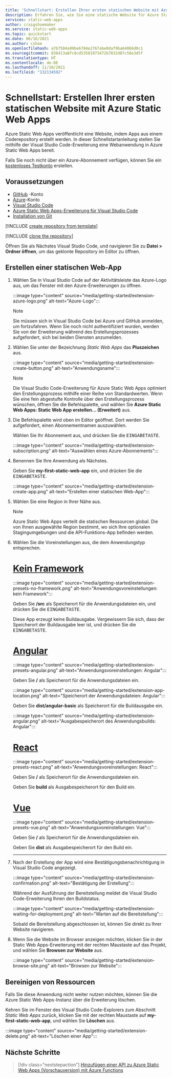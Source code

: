 ```yaml
---
title: 'Schnellstart: Erstellen Ihrer ersten statischen Website mit Azure Static Web Apps'
description: Erfahren Sie, wie Sie eine statische Website für Azure Static Web Apps bereitstellen.
services: static-web-apps
author: craigshoemaker
ms.service: static-web-apps
ms.topic: quickstart
ms.date: 06/16/2021
ms.author: cshoe
ms.openlocfilehash: a7b7504a99be6784e2767abe0daf9ba64066d0c1
ms.sourcegitcommit: 838413a8fc8cd53581973472b7832d87c58e3d5f
ms.translationtype: HT
ms.contentlocale: de-DE
ms.lasthandoff: 11/10/2021
ms.locfileid: "132134592"
---
```

# <a name="quickstart-building-your-first-static-site-with-azure-static-web-apps"></a>Schnellstart: Erstellen Ihrer ersten statischen Website mit Azure Static Web Apps

Azure Static Web Apps veröffentlicht eine Website, indem Apps aus einem Coderepository erstellt werden. In dieser Schnellstartanleitung stellen Sie mithilfe der Visual Studio Code-Erweiterung eine Webanwendung in Azure Static Web Apps bereit.

Falls Sie noch nicht über ein Azure-Abonnement verfügen, können Sie ein [kostenloses Testkonto](https://azure.microsoft.com/free) erstellen.

## <a name="prerequisites"></a>Voraussetzungen

- [GitHub](https://github.com) -Konto
- [Azure](https://portal.azure.com)-Konto
- [Visual Studio Code](https://code.visualstudio.com)
- [Azure Static Web Apps-Erweiterung für Visual Studio Code](https://marketplace.visualstudio.com/items?itemName=ms-azuretools.vscode-azurestaticwebapps)
- [Installation von Git](https://www.git-scm.com/downloads)

[!INCLUDE [create repository from template](../../includes/static-web-apps-get-started-create-repo.md)]

[!INCLUDE [clone the repository](../../includes/static-web-apps-get-started-clone-repo.md)]

Öffnen Sie als Nächstes Visual Studio Code, und navigieren Sie zu **Datei > Ordner öffnen**, um das geklonte Repository im Editor zu öffnen.

## <a name="create-a-static-web-app"></a>Erstellen einer statischen Web-App

1. Wählen Sie in Visual Studio Code auf der Aktivitätsleiste das Azure-Logo aus, um das Fenster mit den Azure-Erweiterungen zu öffnen.

    :::image type="content" source="media/getting-started/extension-azure-logo.png" alt-text="Azure-Logo":::

    > [!NOTE]
    > Sie müssen sich in Visual Studio Code bei Azure und GitHub anmelden, um fortzufahren. Wenn Sie noch nicht authentifiziert wurden, werden Sie von der Erweiterung während des Erstellungsprozesses aufgefordert, sich bei beiden Diensten anzumelden.

1. Wählen Sie unter der Bezeichnung _Static Web Apps_ das **Pluszeichen** aus.

    :::image type="content" source="media/getting-started/extension-create-button.png" alt-text="Anwendungsname":::
    
    > [!NOTE]
    > Die Visual Studio Code-Erweiterung für Azure Static Web Apps optimiert den Erstellungsprozess mithilfe einer Reihe von Standardwerten. Wenn Sie eine fein abgestufte Kontrolle über den Erstellungsprozess wünschen, öffnen Sie die Befehlspalette, und wählen Sie **Azure Static Web Apps: Static Web App erstellen... (Erweitert)** aus.

1. Die Befehlspalette wird oben im Editor geöffnet. Dort werden Sie aufgefordert, einen Abonnementnamen auszuwählen.

    Wählen Sie Ihr Abonnement aus, und drücken Sie die <kbd>EINGABETASTE</kbd>.

    :::image type="content" source="media/getting-started/extension-subscription.png" alt-text="Auswählen eines Azure-Abonnements":::

1. Benennen Sie Ihre Anwendung als Nächstes.

    Geben Sie **my-first-static-web-app** ein, und drücken Sie die <kbd>EINGABETASTE</kbd>.

    :::image type="content" source="media/getting-started/extension-create-app.png" alt-text="Erstellen einer statischen Web-App":::

1. Wählen Sie eine Region in Ihrer Nähe aus.

    > [!NOTE]
    > Azure Static Web Apps verteilt die statischen Ressourcen global. Die von Ihnen ausgewählte Region bestimmt, wo sich Ihre optionalen Stagingumgebungen und die API-Funktions-App befinden werden.

1. Wählen Sie die Voreinstellungen aus, die dem Anwendungstyp entsprechen.

    # <a name="no-framework"></a>[Kein Framework](#tab/vanilla-javascript)

    :::image type="content" source="media/getting-started/extension-presets-no-framework.png" alt-text="Anwendungsvoreinstellungen: kein Framework":::

    Geben Sie **/src** als Speicherort für die Anwendungsdateien ein, und drücken Sie die <kbd>EINGABETASTE</kbd>.

    Diese App erzeugt keine Buildausgabe. Vergewissern Sie sich, dass der Speicherort der Buildausgabe leer ist, und drücken Sie die <kbd>EINGABETASTE</kbd>.

    # <a name="angular"></a>[Angular](#tab/angular)

    :::image type="content" source="media/getting-started/extension-presets-angular.png" alt-text="Anwendungsvoreinstellungen: Angular":::

    Geben Sie **/** als Speicherort für die Anwendungsdateien ein.

    :::image type="content" source="media/getting-started/extension-app-location.png" alt-text="Speicherort der Anwendungsdateien: Angular":::

    Geben Sie **dist/angular-basic** als Speicherort für die Buildausgabe ein.

    :::image type="content" source="media/getting-started/extension-angular.png" alt-text="Ausgabespeicherort des Anwendungsbuilds: Angular":::

    # <a name="react"></a>[React](#tab/react)

    :::image type="content" source="media/getting-started/extension-presets-react.png" alt-text="Anwendungsvoreinstellungen: React":::

    Geben Sie **/** als Speicherort für die Anwendungsdateien ein.

    Geben Sie **build** als Ausgabespeicherort für den Build ein.

    # <a name="vue"></a>[Vue](#tab/vue)

    :::image type="content" source="media/getting-started/extension-presets-vue.png" alt-text="Anwendungsvoreinstellungen: Vue":::

    Geben Sie **/** als Speicherort für die Anwendungsdateien ein.

    Geben Sie **dist** als Ausgabespeicherort für den Build ein.

    ---

1. Nach der Erstellung der App wird eine Bestätigungsbenachrichtigung in Visual Studio Code angezeigt.

    :::image type="content" source="media/getting-started/extension-confirmation.png" alt-text="Bestätigung der Erstellung":::

    Während der Ausführung der Bereitstellung meldet die Visual Studio Code-Erweiterung Ihnen den Buildstatus.

    :::image type="content" source="media/getting-started/extension-waiting-for-deployment.png" alt-text="Warten auf die Bereitstellung":::

    Sobald die Bereitstellung abgeschlossen ist, können Sie direkt zu Ihrer Website navigieren.

1. Wenn Sie die Website im Browser anzeigen möchten, klicken Sie in der Static Web Apps-Erweiterung mit der rechten Maustaste auf das Projekt, und wählen Sie **Browsen zur Website** aus.

    :::image type="content" source="media/getting-started/extension-browse-site.png" alt-text="Browsen zur Website":::

## <a name="clean-up-resources"></a>Bereinigen von Ressourcen

Falls Sie diese Anwendung nicht weiter nutzen möchten, können Sie die Azure Static Web Apps-Instanz über die Erweiterung löschen.

Kehren Sie im Fenster des Visual Studio Code-Explorers zum Abschnitt _Static Web Apps_ zurück, klicken Sie mit der rechten Maustaste auf **my-first-static-web-app**, und wählen Sie **Löschen** aus.

:::image type="content" source="media/getting-started/extension-delete.png" alt-text="Löschen einer App":::

## <a name="next-steps"></a>Nächste Schritte

> [!div class="nextstepaction"]
> [Hinzufügen einer API zu Azure Static Web Apps (Vorschauversion) mit Azure Functions](add-api.md)
